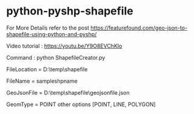 # python-pyshp-shapefile
For More Details refer to the post https://featurefound.com/geo-json-to-shapefile-using-python-and-pyshp/

Video tutorial : https://youtu.be/Y9O8EVChKIo

Command : python ShapefileCreator.py <FileLocation> <FileName> <GeoJsonFile> <GeomType>

FileLocation = D:\temp\shapefile

FileName = sampleshpname

GeoJsonFile = D:\temp\shapefile\geojsonfile.json

GeomType = POINT other options [POINT, LINE, POLYGON]

